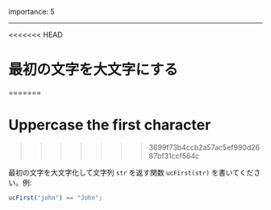 importance: 5

---

<<<<<<< HEAD
# 最初の文字を大文字にする
=======
# Uppercase the first character
>>>>>>> 3699f73b4ccb2a57ac5ef990d2687bf31ccf564c

最初の文字を大文字化して文字列 `str` を返す関数 `ucFirst(str)` を書いてください。例:

```js
ucFirst("john") == "John";
```
